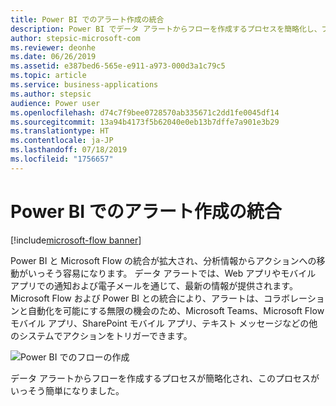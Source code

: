 ```yaml
---
title: Power BI でのアラート作成の統合
description: Power BI でデータ アラートからフローを作成するプロセスを簡略化し、プロセスをさらに簡単にしました。
author: stepsic-microsoft-com
ms.reviewer: deonhe
ms.date: 06/26/2019
ms.assetid: e387bed6-565e-e911-a973-000d3a1c79c5
ms.topic: article
ms.service: business-applications
ms.author: stepsic
audience: Power user
ms.openlocfilehash: d74c7f9bee0728570ab335671c2dd1fe0045df14
ms.sourcegitcommit: 13a94b4173f5b62040e0eb13b7dffe7a901e3b29
ms.translationtype: HT
ms.contentlocale: ja-JP
ms.lasthandoff: 07/18/2019
ms.locfileid: "1756657"
---
```

# <a name="integrated-alert-creation-in-power-bi"></a>Power BI でのアラート作成の統合

[!include[microsoft-flow banner](../includes/microsoft-flow.md)]

Power BI と Microsoft Flow の統合が拡大され、分析情報からアクションへの移動がいっそう容易になります。 データ アラートでは、Web アプリやモバイル アプリでの通知および電子メールを通じて、最新の情報が提供されます。 Microsoft Flow および Power BI との統合により、アラートは、コラボレーションと自動化を可能にする無限の機会のため、Microsoft Teams、Microsoft Flow モバイル アプリ、SharePoint モバイル アプリ、テキスト メッセージなどの他のシステムでアクションをトリガーできます。 

![Power BI でのフローの作成](media/PowerBIAlertCreation-1.png "Power BI でのフローの作成")

データ アラートからフローを作成するプロセスが簡略化され、このプロセスがいっそう簡単になりました。
